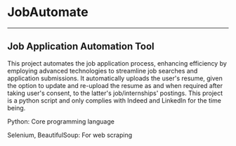 # JobAutomate
------------------------------
Job Application Automation Tool
-------------------------------
This project automates the job application process, enhancing efficiency by employing advanced technologies to streamline job searches and application submissions. It automatically uploads the user's resume, given the option to update and re-upload the resume as and when required after taking user's consent, to the latter's job/internships' postings. This project is a python script and only complies with Indeed and LinkedIn for the time being.

Python: Core programming language

Selenium, BeautifulSoup: For web scraping


